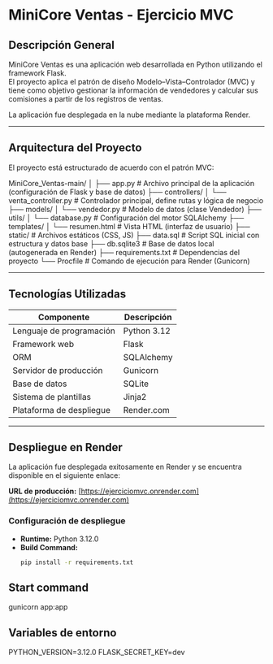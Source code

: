 # MiniCore Ventas - Ejercicio MVC

## Descripción General

MiniCore Ventas es una aplicación web desarrollada en Python utilizando el framework Flask.  
El proyecto aplica el patrón de diseño Modelo–Vista–Controlador (MVC) y tiene como objetivo gestionar la información de vendedores y calcular sus comisiones a partir de los registros de ventas.  

La aplicación fue desplegada en la nube mediante la plataforma Render.

---

## Arquitectura del Proyecto

El proyecto está estructurado de acuerdo con el patrón MVC:

MiniCore_Ventas-main/
│
├── app.py # Archivo principal de la aplicación (configuración de Flask y base de datos)
├── controllers/
│ └── venta_controller.py # Controlador principal, define rutas y lógica de negocio
├── models/
│ └── vendedor.py # Modelo de datos (clase Vendedor)
├── utils/
│ └── database.py # Configuración del motor SQLAlchemy
├── templates/
│ └── resumen.html # Vista HTML (interfaz de usuario)
├── static/ # Archivos estáticos (CSS, JS)
├── data.sql # Script SQL inicial con estructura y datos base
├── db.sqlite3 # Base de datos local (autogenerada en Render)
├── requirements.txt # Dependencias del proyecto
└── Procfile # Comando de ejecución para Render (Gunicorn)


---

## Tecnologías Utilizadas

| Componente | Descripción |
|-------------|-------------|
| Lenguaje de programación | Python 3.12 |
| Framework web | Flask |
| ORM | SQLAlchemy |
| Servidor de producción | Gunicorn |
| Base de datos | SQLite |
| Sistema de plantillas | Jinja2 |
| Plataforma de despliegue | Render.com |

---

## Despliegue en Render

La aplicación fue desplegada exitosamente en Render y se encuentra disponible en el siguiente enlace:

**URL de producción:** [https://ejerciciomvc.onrender.com](https://ejerciciomvc.onrender.com)

### Configuración de despliegue

- **Runtime:** Python 3.12.0  
- **Build Command:**
  ```bash
  pip install -r requirements.txt

## Start command

gunicorn app:app

## Variables de entorno

PYTHON_VERSION=3.12.0
FLASK_SECRET_KEY=dev
